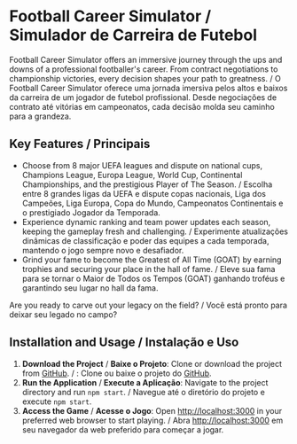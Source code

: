 # Football Career Simulator / Simulador de Carreira de Futebol

Football Career Simulator offers an immersive journey through the ups and downs of a professional footballer's career. From contract negotiations to championship victories, every decision shapes your path to greatness. / O Football Career Simulator oferece uma jornada imersiva pelos altos e baixos da carreira de um jogador de futebol profissional. Desde negociações de contrato até vitórias em campeonatos, cada decisão molda seu caminho para a grandeza.

## Key Features / Principais

- Choose from 8 major UEFA leagues and dispute on national cups, Champions League, Europa League, World Cup, Continental Championships, and the prestigious Player of The Season. / Escolha entre 8 grandes ligas da UEFA e dispute copas nacionais, Liga dos Campeões, Liga Europa, Copa do Mundo, Campeonatos Continentais e o prestigiado Jogador da Temporada.
- Experience dynamic ranking and team power updates each season, keeping the gameplay fresh and challenging. / Experimente atualizações dinâmicas de classificação e poder das equipes a cada temporada, mantendo o jogo sempre novo e desafiador.
- Grind your fame to become the Greatest of All Time (GOAT) by earning trophies and securing your place in the hall of fame. / Eleve sua fama para se tornar o Maior de Todos os Tempos (GOAT) ganhando troféus e garantindo seu lugar no hall da fama.

Are you ready to carve out your legacy on the field? / Você está pronto para deixar seu legado no campo?

## Installation and Usage / Instalação e Uso

1. **Download the Project** / **Baixe o Projeto**: Clone or download the project from [GitHub](https://github.com/TofuVoador/football-career). / : Clone ou baixe o projeto do [GitHub](https://github.com/TofuVoador/football-career).
2. **Run the Application** / **Execute a Aplicação**: Navigate to the project directory and run `npm start`. / Navegue até o diretório do projeto e execute `npm start`.
3. **Access the Game** / **Acesse o Jogo**: Open [http://localhost:3000](http://localhost:3000) in your preferred web browser to start playing. / Abra [http://localhost:3000](http://localhost:3000) em seu navegador da web preferido para começar a jogar.
